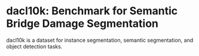 # dacl10k: Benchmark for Semantic Bridge Damage Segmentation

dacl10k is a dataset for instance segmentation, semantic segmentation, and object detection tasks.